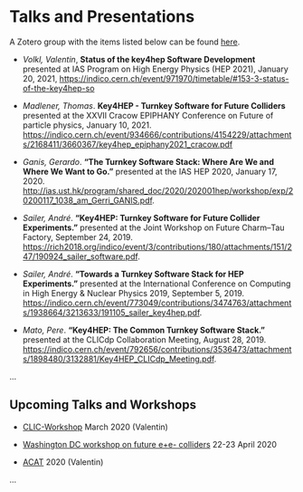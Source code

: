
# Talks and Presentations

A Zotero group with the items listed below can be found [here](https://www.zotero.org/groups/2447672/key4hep-talksandpublications).

* *Volkl, Valentin*, **Status of the key4hep Software Development** presented at IAS Program on High Energy Physics (HEP 2021), January 20, 2021, <https://indico.cern.ch/event/971970/timetable/#153-3-status-of-the-key4hep-so>

* *Madlener, Thomas*. **Key4HEP - Turnkey Software for Future Colliders** presented at the XXVII Cracow EPIPHANY Conference on Future of particle physics, January 10, 2021. <https://indico.cern.ch/event/934666/contributions/4154229/attachments/2168411/3660367/key4hep_epiphany2021_cracow.pdf>

* *Ganis, Gerardo*. **“The Turnkey Software Stack: Where Are We and Where We Want to Go.”** presented at the IAS HEP 2020, January 17, 2020. <http://ias.ust.hk/program/shared_doc/2020/202001hep/workshop/exp/20200117_1038_am_Gerri_GANIS.pdf>.

* *Sailer, André*. **“Key4HEP: Turnkey Software for Future Collider Experiments.”** presented at the Joint Workshop on Future Charm–Tau Factory, September 24, 2019. <https://rich2018.org/indico/event/3/contributions/180/attachments/151/247/190924_sailer_software.pdf>.

* *Sailer, André*. **“Towards a Turnkey Software Stack for HEP Experiments.”** presented at the International Conference on Computing in High Energy & Nuclear Physics  2019, September 5, 2019. <https://indico.cern.ch/event/773049/contributions/3474763/attachments/1938664/3213633/191105_sailer_key4hep.pdf>.

* *Mato, Pere*. **“Key4HEP: The Common Turnkey Software Stack.”** presented at the CLICdp Collaboration Meeting, August 28, 2019. <https://indico.cern.ch/event/792656/contributions/3536473/attachments/1898480/3132881/Key4HEP_CLICdp_Meeting.pdf>.

...

## Upcoming Talks and Workshops

* [CLIC-Workshop](https://indico.cern.ch/event/850899/) March 2020 (Valentin) 

* [Washington DC workshop on future e+e- colliders](https://indico.cern.ch/event/863751/overview) 22-23 April 2020

* [ACAT](https://indico.cern.ch/event/855454/) 2020 (Valentin)

...


